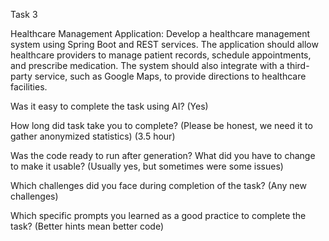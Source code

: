 Task 3

Healthcare Management Application: Develop a healthcare management system using Spring Boot and REST services. The application should allow healthcare providers to manage patient records, schedule appointments, and prescribe medication. The system should also integrate with a third-party service, such as Google Maps, to provide directions to healthcare facilities.

Was it easy to complete the task using AI? (Yes)

How long did task take you to complete? (Please be honest, we need it to gather anonymized statistics) (3.5 hour)

Was the code ready to run after generation? What did you have to change to make it usable? (Usually yes, but sometimes were some issues)

Which challenges did you face during completion of the task? (Any new challenges)

Which specific prompts you learned as a good practice to complete the task? (Better hints mean better code)